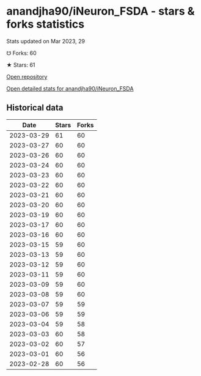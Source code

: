 # anandjha90/iNeuron_FSDA - stars & forks statistics

Stats updated on Mar 2023, 29

☋ Forks: 60

★ Stars: 61

[Open repository](https://github.com/anandjha90/iNeuron_FSDA)

[Open detailed stats for anandjha90/iNeuron_FSDA](https://reviewgithub.com/rep/anandjha90/iNeuron_FSDA)

## Historical data
| Date | Stars | Forks |
|------|-------|-------|
| 2023-03-29 | 61 | 60 | 
| 2023-03-27 | 60 | 60 | 
| 2023-03-26 | 60 | 60 | 
| 2023-03-24 | 60 | 60 | 
| 2023-03-23 | 60 | 60 | 
| 2023-03-22 | 60 | 60 | 
| 2023-03-21 | 60 | 60 | 
| 2023-03-20 | 60 | 60 | 
| 2023-03-19 | 60 | 60 | 
| 2023-03-17 | 60 | 60 | 
| 2023-03-16 | 60 | 60 | 
| 2023-03-15 | 59 | 60 | 
| 2023-03-13 | 59 | 60 | 
| 2023-03-12 | 59 | 60 | 
| 2023-03-11 | 59 | 60 | 
| 2023-03-09 | 59 | 60 | 
| 2023-03-08 | 59 | 60 | 
| 2023-03-07 | 59 | 59 | 
| 2023-03-06 | 59 | 59 | 
| 2023-03-04 | 59 | 58 | 
| 2023-03-03 | 60 | 58 | 
| 2023-03-02 | 60 | 57 | 
| 2023-03-01 | 60 | 56 | 
| 2023-02-28 | 60 | 56 | 

